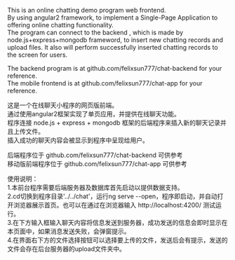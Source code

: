 This is an online chatting demo program web frontend.    
By using angular2 framework, to implement a Single-Page Application to offering online chatting functionality.    
The program can connect to the backend , which is made by node.js+express+mongodb frameword, to insert new chatting records and upload files. It also will perform successfully inserted chatting records to the screen for users.    
    
The backend program is at github.com/felixsun777/chat-backend for your reference.    
The mobile frontend is at github.com/felixsun777/chat-app for your reference.    
    
这是一个在线聊天小程序的网页版前端。    
通过使用angular2框架实现了单页应用，并提供在线聊天功能。    
程序连接 node.js + express + mongodb 框架的后端程序来插入新的聊天记录并且上传文件。    
插入成功的聊天内容会被显示到程序中呈现给用户。    
    
后端程序位于 github.com/felixsun777/chat-backend 可供参考    
移动版前端程序位于 github.com/felixsun777/chat-app 可供参考    
    
使用说明：    
1.本前台程序需要后端服务器及数据库首先启动以提供数据支持。    
2.cd切换到程序目录'../../chat'，运行ng serve --open，程序即启动，并自动打开浏览器展示首页。也可以在通过在浏览器输入 http://localhost:4200/ 测试运行。    
3.在下方输入框输入聊天内容将信息发送到服务器，成功发送的信息会即时显示在本页面中，如果消息发送失败，会弹窗提示。    
4.在界面右下方的文件选择按钮可以选择要上传的文件，发送后会有提示，发送的文件会存在后台服务器的upload文件夹中。    